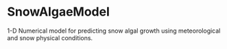 # SnowAlgaeModel
1-D Numerical model for predicting snow algal growth using meteorological and snow physical conditions.
